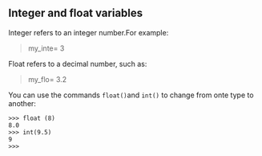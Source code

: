 
## Integer and float variables

Integer refers to an integer number.For example:

> my_inte= 3

Float refers to a decimal number, such as:

> my_flo= 3.2

You can use the commands `float()`and `int()` to change from onte type to another:

```
>>> float (8)
8.0
>>> int(9.5)
9
>>>
```
